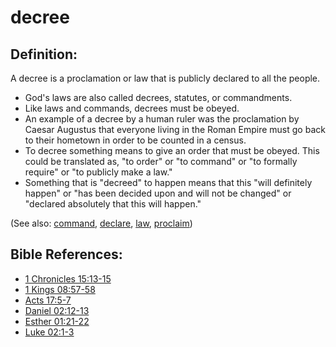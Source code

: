 # decree #

## Definition: ##

A decree is a proclamation or law that is publicly declared to all the people.

* God's laws are also called decrees, statutes, or commandments.
* Like laws and commands, decrees  must be obeyed.
* An example of a decree by a human ruler was the proclamation by Caesar Augustus that everyone living in the Roman Empire must go back to their hometown in order to be counted in a census.
* To decree something means to give an order that must be obeyed. This could be translated as, "to order" or "to command" or "to formally require" or "to publicly make a law."
* Something that is "decreed" to happen means that this "will definitely happen" or "has been decided upon and will not be changed" or "declared absolutely that this will happen."

(See also: [command](../other/command.md), [declare](../other/declare.md), [law](../other/law.md), [proclaim](../other/proclaim.md))

## Bible References: ##

* [1 Chronicles 15:13-15](https://door43.org/en/bible/notes/1ch/15/13)
* [1 Kings 08:57-58](https://door43.org/en/bible/notes/1ki/08/57)
* [Acts 17:5-7](https://door43.org/en/bible/notes/act/17/05)
* [Daniel 02:12-13](https://door43.org/en/bible/notes/dan/02/12)
* [Esther 01:21-22](https://door43.org/en/bible/notes/est/01/21)
* [Luke 02:1-3](https://door43.org/en/bible/notes/luk/02/01)

